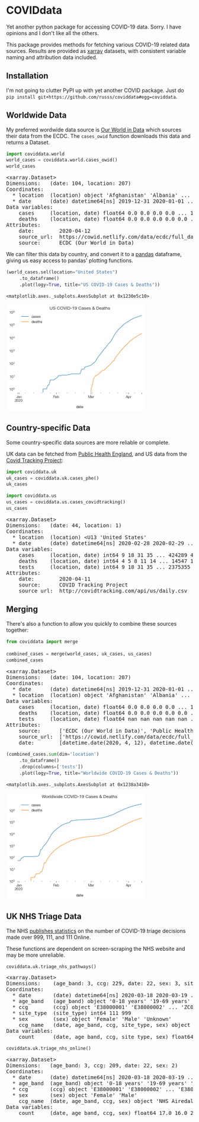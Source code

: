 # COVIDdata

Yet another python package for accessing COVID-19 data. Sorry. I have opinions and I don't like all the others.

This package provides methods for fetching various COVID-19 related data sources. Results are provided as [xarray](http://xarray.pydata.org/) datasets, with consistent variable naming and attribution data included.

## Installation

I'm not going to clutter PyPI up with yet another COVID package. Just do `pip install git+https://github.com/russs/coviddata#egg=coviddata`.


## Worldwide Data

My preferred wordwide data source is [Our World in Data](https://ourworldindata.org/coronavirus-source-data) which sources their data from the ECDC. The `cases_owid` function downloads this data and returns a Dataset.


```python
import coviddata.world
world_cases = coviddata.world.cases_owid()
world_cases
```




<pre>&lt;xarray.Dataset&gt;
Dimensions:   (date: 104, location: 207)
Coordinates:
  * location  (location) object &#x27;Afghanistan&#x27; &#x27;Albania&#x27; ... &#x27;Zambia&#x27; &#x27;Zimbabwe&#x27;
  * date      (date) datetime64[ns] 2019-12-31 2020-01-01 ... 2020-04-12
Data variables:
    cases     (location, date) float64 0.0 0.0 0.0 0.0 ... 11.0 11.0 11.0 14.0
    deaths    (location, date) float64 0.0 0.0 0.0 0.0 0.0 ... 2.0 3.0 3.0 3.0
Attributes:
    date:        2020-04-12
    source_url:  https://cowid.netlify.com/data/ecdc/full_data.csv
    source:      ECDC (Our World in Data)</pre>



We can filter this data by country, and convert it to a [pandas](https://pandas.pydata.org/) dataframe, giving us easy access to pandas' plotting functions.


```python
(world_cases.sel(location="United States")
     .to_dataframe()
     .plot(logy=True, title="US COVID-19 Cases & Deaths"))
```




    <matplotlib.axes._subplots.AxesSubplot at 0x1230e5c10>




![png](README_files/README_3_1.png)


## Country-specific Data

Some country-specific data sources are more reliable or complete.

UK data can be fetched from [Public Health England](https://www.gov.uk/government/publications/covid-19-track-coronavirus-cases), and US data from the [Covid Tracking Project](https://covidtracking.com/):


```python
import coviddata.uk
uk_cases = coviddata.uk.cases_phe()
uk_cases
```


```python
import coviddata.us
us_cases = coviddata.us.cases_covidtracking()
us_cases
```




<pre>&lt;xarray.Dataset&gt;
Dimensions:   (date: 44, location: 1)
Coordinates:
  * location  (location) &lt;U13 &#x27;United States&#x27;
  * date      (date) datetime64[ns] 2020-02-28 2020-02-29 ... 2020-04-11
Data variables:
    cases     (location, date) int64 9 18 31 35 ... 424289 458635 493252 522843
    deaths    (location, date) int64 4 5 8 11 14 ... 14547 16424 18488 20355
    tests     (location, date) int64 9 18 31 35 ... 2375355 2529282 2665666
Attributes:
    date:        2020-04-11
    source:      COVID Tracking Project
    source_url:  http://covidtracking.com/api/us/daily.csv</pre>



## Merging

There's also a function to allow you quickly to combine these sources together:


```python
from coviddata import merge

combined_cases = merge(world_cases, uk_cases, us_cases)
combined_cases
```




<pre>&lt;xarray.Dataset&gt;
Dimensions:   (date: 104, location: 207)
Coordinates:
  * date      (date) datetime64[ns] 2019-12-31 2020-01-01 ... 2020-04-12
  * location  (location) object &#x27;Afghanistan&#x27; &#x27;Albania&#x27; ... &#x27;Zambia&#x27; &#x27;Zimbabwe&#x27;
Data variables:
    cases     (location, date) float64 0.0 0.0 0.0 0.0 ... 11.0 11.0 11.0 14.0
    deaths    (location, date) float64 0.0 0.0 0.0 0.0 0.0 ... 2.0 3.0 3.0 3.0
    tests     (location, date) float64 nan nan nan nan nan ... nan nan nan nan
Attributes:
    source:      [&#x27;ECDC (Our World in Data)&#x27;, &#x27;Public Health England&#x27;, &#x27;COVID...
    source_url:  [&#x27;https://cowid.netlify.com/data/ecdc/full_data.csv&#x27;, &#x27;https...
    date:        [datetime.date(2020, 4, 12), datetime.date(2020, 4, 12), dat...</pre>




```python
(combined_cases.sum(dim='location')
     .to_dataframe()
     .drop(columns=['tests'])
     .plot(logy=True, title="Worldwide COVID-19 Cases & Deaths"))
```




    <matplotlib.axes._subplots.AxesSubplot at 0x1238a3410>




![png](README_files/README_9_1.png)


## UK NHS Triage Data

The NHS [publishes statistics](https://digital.nhs.uk/data-and-information/publications/statistical/mi-potential-covid-19-symptoms-reported-through-nhs-pathways-and-111-online) on the number of COVID-19 triage decisions made over 999, 111, and 111 Online.

These functions are dependent on screen-scraping the NHS website and may be more unreliable.


```python
coviddata.uk.triage_nhs_pathways()
```




<pre>&lt;xarray.Dataset&gt;
Dimensions:    (age_band: 3, ccg: 229, date: 22, sex: 3, site_type: 2)
Coordinates:
  * date       (date) datetime64[ns] 2020-03-18 2020-03-19 ... 2020-04-08
  * age_band   (age_band) object &#x27;0-18 years&#x27; &#x27;19-69 years&#x27; &#x27;70-120 years&#x27;
  * ccg        (ccg) object &#x27;E38000001&#x27; &#x27;E38000002&#x27; ... &#x27;ZC030&#x27; &#x27;ZC040&#x27;
  * site_type  (site_type) int64 111 999
  * sex        (sex) object &#x27;Female&#x27; &#x27;Male&#x27; &#x27;Unknown&#x27;
    ccg_name   (date, age_band, ccg, site_type, sex) object &#x27;NHS Airedale, Wharfedale and Craven CCG&#x27; ... nan
Data variables:
    count      (date, age_band, ccg, site_type, sex) float64 8.0 6.0 ... nan nan</pre>




```python
coviddata.uk.triage_nhs_online()
```




<pre>&lt;xarray.Dataset&gt;
Dimensions:   (age_band: 3, ccg: 209, date: 22, sex: 2)
Coordinates:
  * date      (date) datetime64[ns] 2020-03-18 2020-03-19 ... 2020-04-08
  * age_band  (age_band) object &#x27;0-18 years&#x27; &#x27;19-69 years&#x27; &#x27;70+ years&#x27;
  * ccg       (ccg) object &#x27;E38000001&#x27; &#x27;E38000002&#x27; ... &#x27;E38000247&#x27; &#x27;E38000248&#x27;
  * sex       (sex) object &#x27;Female&#x27; &#x27;Male&#x27;
    ccg_name  (date, age_band, ccg, sex) object &#x27;NHS Airedale, Wharfedale and Craven CCG&#x27; ... &#x27;NHS West Sussex CCG&#x27;
Data variables:
    count     (date, age_band, ccg, sex) float64 17.0 16.0 27.0 ... 6.0 7.0 12.0</pre>


